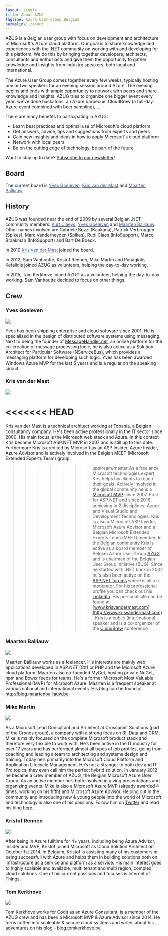 ```yaml
---
layout: single
title: About AZUG
tagline: Azure User Group Belgium
permalink: /about
---
```


AZUG is a Belgian user group with focus on development and architecture of Microsoft's Azure&nbsp;cloud platform. Our goal is to share knowledge and experiences with the .NET community on&nbsp;working with and developing for this&nbsp;platform. We do this by bringing together developers, architects, consultants and enthusiasts and give them the opportunity to gather knowledge and&nbsp;insights from industry speakers, both local and international.

The Azure User Group comes together every few weeks, typically hosting one or two speakers for an evening session around Azure. The evening begins and ends with ample opportunity to network wirh peers and share knowledge and insights. AZUG tries to organize one bigger event every year: we've done hackatons, an Azure barbecue, CloudBrew (a full-day Azure event combined&nbsp;with beer sampling), ...

There are many benefits to participating in AZUG:

* Learn best practices and optimal use of Microsoft's cloud platform
* Get answers, advice, tips and suggestions from experts and peers
* Gain new insights and ideas in how to apply Microsoft's cloud platform
* Network with local peers
* Be on the cutting edge of technology, be part of the future

Want to stay up to date? <a href="http://azug.us2.list-manage.com/subscribe/?u=47e1708de98684b0f393d63b3&amp;id=9463ee7106">Subscribe to our newsletter</a>!

## Board

The current board is <a href="http://cloudshaper.wordpress.com"><span style="color: #455f9c;">Yves Goeleven</span></a>, <a href="http://blog.krisvandermast.com/"><span style="color: #455f9c;">Kris van der Mast</span></a>&nbsp;and <a href="http://blog.maartenballiauw.be/"><span style="color: #455f9c;">Maarten Balliauw</span></a>.

## History

AZUG was founded near the end of 2009 by several Belgian .NET community members: <a href="http://www.devitect.net/"><span style="color: #455f9c;">Kurt Claeys</span></a>, <a href="http://cloudshaper.wordpress.com"><span style="color: #455f9c;">Yves Goeleven</span></a> and <a href="http://blog.maartenballiauw.be/"><span style="color: #455f9c;">Maarten Balliauw</span></a>. Other names involved are Gabriele Bozzi (Kaukana), Patrick Verbruggen (Spikes), Marc Vanderheyden (Spikes), Rudi Claes (InfoSupport), Marco Braakman (InfoSupport) and Bart De Boeck.

In 2010 <a href="http://blog.krisvandermast.com/"><span style="color: #455f9c;">Kris van der Mast</span></a> joined the board.

In 2012, Sam Vanhoutte, Kristof Rennen, Mike Martin and Panagiotis Kefalidis joined AZUG as volunteers, helping the day-to-day working.

In 2015, Tom Kerkhove joined AZUG as a&nbsp;volunteer, helping the day-to-day working. Sam Vanhoutte decided to focus on other things.


## Crew

### Yves Goeleven

![](/assets/media/crew/yves-goeleven.jpg)

Yves has been shipping enterprise and cloud software since 2001. He is specialized in the design of distributed software systems using messaging. Next to being the founder of <a href="http://www.MessageHandler.net">MessageHandler.net</a>, an online platform for the co-creation of message processing logic, he is also active as a Solution Architect for Particular Software (NServiceBus), which provides a messaging platform for developing such logic. Yves has been awarded Windows Azure MVP for the last 5 years and is a regular on the speaking circuit.

### Kris van der Mast

![](/assets/media/crew/kris-vandermast.jpg)


<<<<<<< HEAD
=======
Kris van der Mast is a technical architect working at Tobania, a Belgian consultancy company. He's been active professionally in the IT sector since 2000. His main focus is the Microsoft web stack and Azure. In this context Kris became Microsoft ASP.NET MVP in 2007 and is still up to this date. Furthermore Kris is credited by Microsoft as an ASP Insider, Azure Insider, Azure Advisor and is actively involved in the Belgian MEET (Microsoft Extended Experts Team) group.
>>>>>>> upstream/master
As a freelance Microsoft technologies expert Kris helps his clients to reach their goals. Actively involved in the global community he is a [Microsoft MVP](https://mvp.microsoft.com/en-us/PublicProfile/38656?fullName=Kris%20%20van%20der%20Mast) since 2007. First for ASP.NET and since 2016 achieving in 2 disciplines: Azure and Visual Studio and Development Technologies. Kris is also a Microsoft ASP Insider, Microsoft Azure Advisor and a Belgian Microsoft Extended Experts Team (MEET) member. In the Belgian community Kris is active as a board member of Belgian Azure User Group [AZUG](http://www.azug.be) and is chairman of the Belgian User Group Initiative (BUG). Since he started with .NET back in 2002 he's also been active on the [ASP.NET forums](https://forums.asp.net/members/XIII.aspx) where is also a moderator. For his professional profile you can check out his [LinkedIn](http://www.linkedin.com/in/krisvandermast). His personal site can be found at [www.krisvandermast.com](http://www.krisvandermast.com). Kris is a public (inter)national speaker and is a co-organizer of the [CloudBrew](http://www.cloudbrew.be) conference.

### Maarten Balliauw

![](/assets/media/crew/maarten-balliauw.jpg)

Maarten Balliauw works as a feelancer. His interests are mainly web applications developed in ASP.NET (C#) or PHP and the Microsoft Azure cloud platform. Maarten also co-founded MyGet, hosting private NuGet, npm and Bower feeds for teams. He's a former Microsoft Most Valuable Professional (MVP) for Microsoft Azure. Maarten is a frequent speaker at various national and international events. His blog can be found at <a href="http://blog.maartenballiauw.be">http://blog.maartenballiauw.be</a>.

### Mike Martin

![](/assets/media/crew/mike-martin.jpg)

As a Microsoft Lead Consultant and Architect at Crosspoint Solutions (part of the Cronos group), a company with a strong focus on BI, Data and CRM, Mike is mainly focused on the complete Microsoft product stack and therefore very flexible to work with. He’s been active in the IT industry for over 17 years and has performed almost all types of job profiles, going from coaching and leading a team to architecting and systems design and training. Today he’s primarily into the Microsoft Cloud Platform and Application Lifecycle Management. He’s not a stranger to both dev and IT Pro topics, they even call him the perfect hybrid solution. 
In January 2012 he became a crew member of AZUG, the Belgian Microsoft Azure User Group. As an active member he’s both involved in giving presentations and organizing events. Mike is also a Microsoft Azure MVP (already awarded 4 times, working on his fifth) and Microsoft Azure Advisor. 
Helping out in the community and introducing new & young people into the world of Microsoft and technology is also one of his passions.
Follow him on <a href="http://twitter.com/techmike2kx">Twitter</a> and read his blog <a href="https://techmike2kx.wordpress.com/">here </a>.  

### Kristof Rennen

![](/assets/media/crew/kristof-rennen.png)

After being in Azure fulltime for 4+ years, including being Azure Advisor, Insider and MVP, Kristof joined Microsoft as Cloud Solution Architect on October 1st 2014.
In Belgium, Kristof is assisting many of his customers in being successfull with Azure and helps them in building solutions both on infrastructure as a service and platform as a service.
His main interest goes to highly scalable and available, multi tenant and multi region, complex cloud solutions. One of his current passions and focuses is Internet of Things.

### Tom Kerkhove

![](/assets/media/crew/tom-kerkhove.jpg)

Tom Kerkhove works for Codit as an Azure Consultant, is a member of the AZUG crew and has been a Microsoft MVP & Azure Advisor since 2014. He turns coffee into scaleable & secure cloud systems and writes about his adventures on his blog - <a href="https://blog.tomkerkhove.be" target="_blank">blog.tomkerkhove.be</a>
